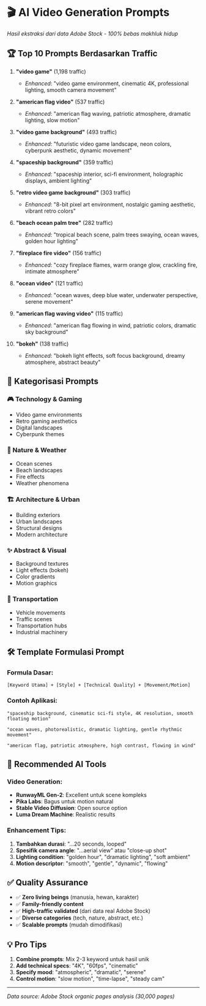 # 🎬 AI Video Generation Prompts
*Hasil ekstraksi dari data Adobe Stock - 100% bebas makhluk hidup*

## 🏆 Top 10 Prompts Berdasarkan Traffic

1. **"video game"** (1,198 traffic)
   - *Enhanced*: "video game environment, cinematic 4K, professional lighting, smooth camera movement"

2. **"american flag video"** (537 traffic)  
   - *Enhanced*: "american flag waving, patriotic atmosphere, dramatic lighting, slow motion"

3. **"video game background"** (493 traffic)
   - *Enhanced*: "futuristic video game landscape, neon colors, cyberpunk aesthetic, dynamic movement"

4. **"spaceship background"** (359 traffic)
   - *Enhanced*: "spaceship interior, sci-fi environment, holographic displays, ambient lighting"

5. **"retro video game background"** (303 traffic)
   - *Enhanced*: "8-bit pixel art environment, nostalgic gaming aesthetic, vibrant retro colors"

6. **"beach ocean palm tree"** (282 traffic)
   - *Enhanced*: "tropical beach scene, palm trees swaying, ocean waves, golden hour lighting"

7. **"fireplace fire video"** (156 traffic)
   - *Enhanced*: "cozy fireplace flames, warm orange glow, crackling fire, intimate atmosphere"

8. **"ocean video"** (121 traffic)
   - *Enhanced*: "ocean waves, deep blue water, underwater perspective, serene movement"

9. **"american flag waving video"** (115 traffic)
   - *Enhanced*: "american flag flowing in wind, patriotic colors, dramatic sky background"

10. **"bokeh"** (138 traffic)
    - *Enhanced*: "bokeh light effects, soft focus background, dreamy atmosphere, abstract beauty"

## 📂 Kategorisasi Prompts

### 🎮 Technology & Gaming
- Video game environments
- Retro gaming aesthetics  
- Digital landscapes
- Cyberpunk themes

### 🌊 Nature & Weather  
- Ocean scenes
- Beach landscapes
- Fire effects
- Weather phenomena

### 🏗️ Architecture & Urban
- Building exteriors
- Urban landscapes
- Structural designs
- Modern architecture

### ✨ Abstract & Visual
- Background textures
- Light effects (bokeh)
- Color gradients
- Motion graphics

### 🚗 Transportation
- Vehicle movements
- Traffic scenes
- Transportation hubs
- Industrial machinery

## 🛠️ Template Formulasi Prompt

### Formula Dasar:
```
[Keyword Utama] + [Style] + [Technical Quality] + [Movement/Motion]
```

### Contoh Aplikasi:
```
"spaceship background, cinematic sci-fi style, 4K resolution, smooth floating motion"

"ocean waves, photorealistic, dramatic lighting, gentle rhythmic movement" 

"american flag, patriotic atmosphere, high contrast, flowing in wind"
```

## 🎯 Recommended AI Tools

### Video Generation:
- **RunwayML Gen-2**: Excellent untuk scene kompleks
- **Pika Labs**: Bagus untuk motion natural  
- **Stable Video Diffusion**: Open source option
- **Luma Dream Machine**: Realistic results

### Enhancement Tips:
1. **Tambahkan durasi**: "...20 seconds, looped"
2. **Spesifik camera angle**: "...aerial view" atau "close-up shot"  
3. **Lighting condition**: "golden hour", "dramatic lighting", "soft ambient"
4. **Motion descriptor**: "smooth", "gentle", "dynamic", "flowing"

## ✅ Quality Assurance

- ✅ **Zero living beings** (manusia, hewan, karakter)
- ✅ **Family-friendly content** 
- ✅ **High-traffic validated** (dari data real Adobe Stock)
- ✅ **Diverse categories** (tech, nature, abstract, etc.)
- ✅ **Scalable prompts** (mudah dimodifikasi)

## 💡 Pro Tips

1. **Combine prompts**: Mix 2-3 keyword untuk hasil unik
2. **Add technical specs**: "4K", "60fps", "cinematic" 
3. **Specify mood**: "atmospheric", "dramatic", "serene"
4. **Control motion**: "slow motion", "time-lapse", "steady cam"

---
*Data source: Adobe Stock organic pages analysis (30,000 pages)*
